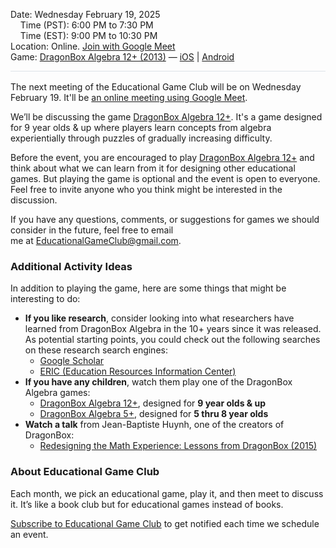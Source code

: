 <style>
  .markdown-body table {
    border: none;
  }

  .markdown-body table tbody tr {
    border: none;
  }

  .markdown-body table tbody tr:nth-child(2n) {
    background-color: rgba(0, 0, 0, 0);
  }

  .markdown-body table tbody td {
    border: none;
    padding: 0;
  }

  .markdown-body .label {
    text-align: right;
    font-weight: bold;
    color: #999;
    padding-right: 5px;
  }

  .markdown-body .label2 {
    font-weight: bold;
    color: #999;
  }
</style>

<span class="label2">Date:</span> Wednesday February 19, 2025  
&nbsp;&nbsp;&nbsp;&nbsp;<span class="label2">Time (PST):</span> 6:00 PM to 7:30 PM  
&nbsp;&nbsp;&nbsp;&nbsp;<span class="label2">Time (EST):</span> 9:00 PM to 10:30 PM  
<span class="label2">Location:</span> Online. [Join with Google Meet]($$CallUrl$$)  
<span class="label2">Game:</span> [DragonBox Algebra 12+ (2013)](https://dragonbox.com/products/algebra-12) &mdash; [iOS](https://apps.apple.com/app/kahoot-dragonbox-algebra-12/id1550574547) | [Android](https://play.google.com/store/apps/details?id=com.kahoot.algebra12)

<div style="height: 1px; background-color: #d1d9e0b3; margin-bottom: 1rem;"></div>

The next meeting of the Educational Game Club will be on Wednesday February 19. It'll be [an online meeting using Google Meet]($$CallUrl$$). 

We’ll be discussing the game [DragonBox Algebra 12+](https://dragonbox.com/products/algebra-12). It's a game designed for 9 year olds & up where players learn concepts from algebra experientially through puzzles of gradually increasing difficulty. 

Before the event, you are encouraged to play [DragonBox Algebra 12+](https://dragonbox.com/products/algebra-12) and think about what we can learn from it for designing other educational games. But playing the game is optional and the event is open to everyone. Feel free to invite anyone who you think might be interested in the discussion.

If you have any questions, comments, or suggestions for games we should consider in the future, feel free to email me at [EducationalGameClub@gmail.com](mailto:EducationalGameClub@gmail.com).

### Additional Activity Ideas
In addition to playing the game, here are some things that might be interesting to do:
- **If you like research**, consider looking into what researchers have learned from DragonBox Algebra in the 10+ years since it was released. As potential starting points, you could check out the following searches on these research search engines:
	- [Google Scholar](https://scholar.google.ca/scholar?q=dragonbox)
	- [ERIC (Education Resources Information Center)](https://eric.ed.gov/?q=dragonbox&pr=on)
- **If you have any children**, watch them play one of the DragonBox Algebra games:
	- [DragonBox Algebra 12+](https://dragonbox.com/products/algebra-12), designed for **9 year olds & up**
	- [DragonBox Algebra 5+](https://dragonbox.com/products/algebra-5), designed for **5 thru 8 year olds**
- **Watch a talk** from Jean-Baptiste Huynh, one of the creators of DragonBox:
	- [Redesigning the Math Experience: Lessons from DragonBox (2015)](https://youtu.be/dVftoyvvo7s)

### About Educational Game Club
Each month, we pick an educational game, play it, and then meet to discuss it. It’s like a book club but for educational games instead of books.

[Subscribe to Educational Game Club](https://forms.gle/zqG56ErXTdNzSTF6A) to get notified each time we schedule an event.
